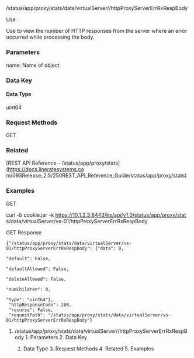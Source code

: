 ##
/status/app/proxy/stats/data/virtualServer/<name>/httpProxyServerErrRxRespBody

Use

Use to view the number of HTTP responses from the server where an error
occurred while processing the body.

### Parameters

name: Name of object

### Data Key

#### Data Type

uint64

### Request Methods

GET

### Related

[REST API Reference - /status/app/proxy/stats](https://docs.lineratesystems.co
m/093Release_2.5/250REST_API_Reference_Guide/status/app/proxy/stats)

### Examples

GET

curl -b cookie.jar -k https://10.1.2.3:8443/lrs/api/v1.0/status/app/proxy/stat
s/data/virtualServer/vs-01/httpProxyServerErrRxRespBody

GET Response

    
    {"/status/app/proxy/stats/data/virtualServer/vs-01/httpProxyServerErrRxRespBody": {"data": 0,
                                                                                     "default": False,
                                                                                     "defaultAllowed": False,
                                                                                     "deleteAllowed": False,
                                                                                     "numChildren": 0,
                                                                                     "type": "uint64"},
     "httpResponseCode": 200,
     "recurse": False,
     "requestPath": "/status/app/proxy/stats/data/virtualServer/vs-01/httpProxyServerErrRxRespBody"}
    

  1. /status/app/proxy/stats/data/virtualServer/<name>/httpProxyServerErrRxRespBody
    1. Parameters
    2. Data Key
      1. Data Type
    3. Request Methods
    4. Related
    5. Examples

